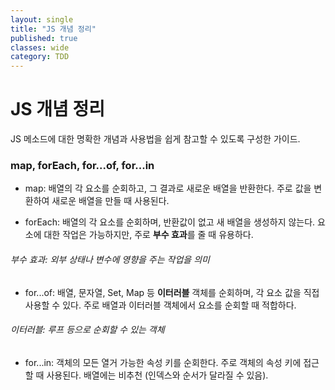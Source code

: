 ```yaml
---
layout: single
title: "JS 개념 정리"
published: true
classes: wide
category: TDD
---
```


# JS 개념 정리

JS 메소드에 대한 명확한 개념과 사용법을 쉽게 참고할 수 있도록 구성한 가이드.

### map, forEach, for...of, for...in

* map: 배열의 각 요소를 순회하고, 그 결과로 새로운 배열을 반환한다. 주로 값을 변환하여 새로운 배열을 만들 때 사용된다.

* forEach: 배열의 각 요소를 순회하며, 반환값이 없고 새 배열을 생성하지 않는다. 요소에 대한 작업은 가능하지만, 주로 **부수 효과**를 줄 때 유용하다.
###### 부수 효과: 외부 상태나 변수에 영향을 주는 작업을 의미

* for...of: 배열, 문자열, Set, Map 등 **이터러블** 객체를 순회하며, 각 요소 값을 직접 사용할 수 있다. 주로 배열과 이터러블 객체에서 요소를 순회할 때 적합하다.
###### 이터러블: 루프 등으로 순회할 수 있는 객체

* for...in: 객체의 모든 열거 가능한 속성 키를 순회한다. 주로 객체의 속성 키에 접근할 때 사용된다. 배열에는 비추천 (인덱스와 순서가 달라질 수 있음).
